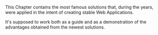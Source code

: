 This Chapter contains the most famous solutions that, during the years, were applied in the intent of creating stable Web Applications.

It's supposed to work both as a guide and as a demonstration of the advantages obtained from the newest solutions.